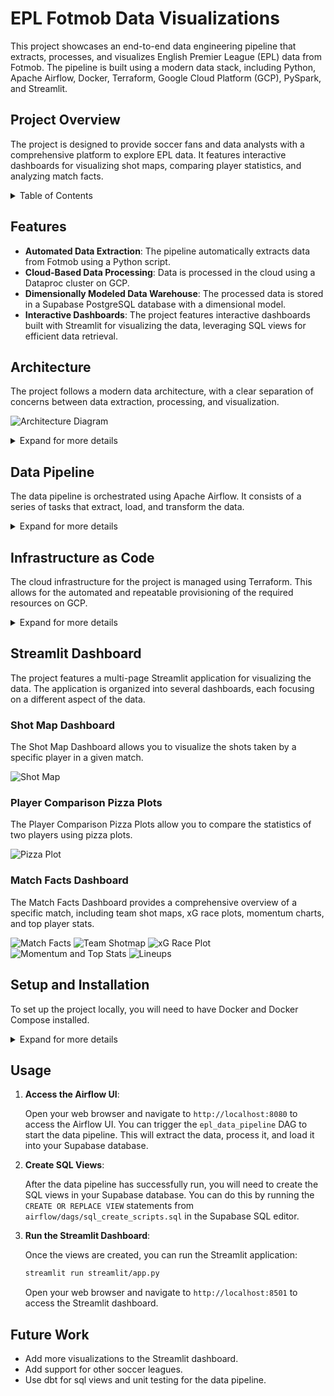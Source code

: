 # EPL Fotmob Data Visualizations

This project showcases an end-to-end data engineering pipeline that extracts, processes, and visualizes English Premier League (EPL) data from Fotmob. The pipeline is built using a modern data stack, including Python, Apache Airflow, Docker, Terraform, Google Cloud Platform (GCP), PySpark, and Streamlit.

## Project Overview

The project is designed to provide soccer fans and data analysts with a comprehensive platform to explore EPL data. It features interactive dashboards for visualizing shot maps, comparing player statistics, and analyzing match facts.

<details>
<summary>Table of Contents</summary>

- [Features](#features)
- [Architecture](#architecture)
- [Data Pipeline](#data-pipeline)
- [Infrastructure as Code](#infrastructure-as-code)
- [Streamlit Dashboard](#streamlit-dashboard)
- [Setup and Installation](#setup-and-installation)
- [Usage](#usage)
- [Future Work](#future-work)

</details>

## Features

- **Automated Data Extraction**: The pipeline automatically extracts data from Fotmob using a Python script.
- **Cloud-Based Data Processing**: Data is processed in the cloud using a Dataproc cluster on GCP.
- **Dimensionally Modeled Data Warehouse**: The processed data is stored in a Supabase PostgreSQL database with a dimensional model.
- **Interactive Dashboards**: The project features interactive dashboards built with Streamlit for visualizing the data, leveraging SQL views for efficient data retrieval.

## Architecture

The project follows a modern data architecture, with a clear separation of concerns between data extraction, processing, and visualization.

![Architecture Diagram](images/EPL%20Fotmob%20ETL%20Flow.jpg) 

<details>
<summary>Expand for more details</summary>

The architecture consists of the following components:

- **Data Source**: Fotmob provides the raw data for the project.
- **Data Extraction**: A Python script is used to extract the data from Fotmob.
- **Data Lake**: The extracted data is stored in a Google Cloud Storage (GCS) bucket.
- **Data Processing**: An Apache Spark job running on a Dataproc cluster is used to process the data.
- **Data Warehouse**: The processed data is stored in a Supabase PostgreSQL database with a dimensional model.
- **Data Visualization**: A Streamlit application is used to visualize the data, leveraging SQL views for efficient data retrieval.

</details>

## Data Pipeline

The data pipeline is orchestrated using Apache Airflow. It consists of a series of tasks that extract, load, and transform the data.

<details>
<summary>Expand for more details</summary>

The data pipeline consists of the following steps:

1.  **Extract Data**: A Python script extracts the data from Fotmob and saves it as JSON files.
2.  **Load to Staging**: The JSON files are loaded into a GCS bucket.
3.  **Process Data**: A Dataproc job reads the JSON files from the GCS bucket, processes them, and appends the data to staging tables in the PostgreSQL database.
4.  **Merge to Dimensions and Facts**: The data from the staging tables is then inserted into the dimensionally modeled tables in the PostgreSQL database.

The Airflow DAG for the pipeline is defined in `airflow/dags/dag_script.py`.

</details>

## Infrastructure as Code

The cloud infrastructure for the project is managed using Terraform. This allows for the automated and repeatable provisioning of the required resources on GCP.

<details>
<summary>Expand for more details</summary>

The Terraform configuration files are located in the `terraform` directory. The `main.tf` file defines the following resources:

-   **GCS Bucket**: A GCS bucket is created to store the raw data.
-   **Dataproc Cluster**: A Dataproc cluster is created to process the data.

To apply the Terraform configuration, run the following commands:

```bash
cd terraform
terraform init
terraform apply
```

**Important**: To avoid incurring unnecessary costs, remember to destroy the GCP resources after you are done.

```bash
terraform destroy
```

You can leverage the $300 free credits offered by GCP to run this project.

</details>

## Streamlit Dashboard

The project features a multi-page Streamlit application for visualizing the data. The application is organized into several dashboards, each focusing on a different aspect of the data.

### Shot Map Dashboard

The Shot Map Dashboard allows you to visualize the shots taken by a specific player in a given match.

![Shot Map](images/Mo%20Salah%20Shotmap.png)

### Player Comparison Pizza Plots

The Player Comparison Pizza Plots allow you to compare the statistics of two players using pizza plots.

![Pizza Plot](images/Mo%20Salah%20v%20Haaland%20Pizza%20Plot.png)

### Match Facts Dashboard

The Match Facts Dashboard provides a comprehensive overview of a specific match, including team shot maps, xG race plots, momentum charts, and top player stats.

![Match Facts](images/Match%20Facts%20Dashboard.png)
![Team Shotmap](images/Team%20Shotmap.png)
![xG Race Plot](images/xG%20Race%20Plot.png)
![Momentum and Top Stats](images/Momentum%20and%20Top%20Stats.png)
![Lineups](images/Lineups.png)

## Setup and Installation

To set up the project locally, you will need to have Docker and Docker Compose installed.

<details>
<summary>Expand for more details</summary>

1.  **Clone the repository**:

    ```bash
    git clone https://github.com/your-username/EPL_Fotmob.git
    cd EPL_Fotmob
    ```

2.  **Set up environment variables**:

    Create a `.env` file in the root of the project and add the following environment variables. You will need to get the Supabase connection details from your Supabase project settings.

    ```
    GCP_PROJECT_ID=<your-gcp-project-id>
    GCP_REGION=<your-gcp-region>
    GCS_BUCKET_NAME=<your-gcs-bucket-name>
    DB_CONNECTION_STRING=<your-supabase-db-connection-string>
    ```

3.  **Build and run the Docker containers**:

    ```bash
    docker-compose up --build
    ```

This will start the following services:

-   `airflow-webserver`: The Airflow web server.
-   `airflow-scheduler`: The Airflow scheduler.

</details>

## Usage

1.  **Access the Airflow UI**:

    Open your web browser and navigate to `http://localhost:8080` to access the Airflow UI. You can trigger the `epl_data_pipeline` DAG to start the data pipeline. This will extract the data, process it, and load it into your Supabase database.

2.  **Create SQL Views**:

    After the data pipeline has successfully run, you will need to create the SQL views in your Supabase database. You can do this by running the `CREATE OR REPLACE VIEW` statements from `airflow/dags/sql_create_scripts.sql` in the Supabase SQL editor.

3.  **Run the Streamlit Dashboard**:

    Once the views are created, you can run the Streamlit application:

    ```bash
    streamlit run streamlit/app.py
    ```

    Open your web browser and navigate to `http://localhost:8501` to access the Streamlit dashboard.

## Future Work

-   Add more visualizations to the Streamlit dashboard.
-   Add support for other soccer leagues.
-   Use dbt for sql views and unit testing for the data pipeline.
